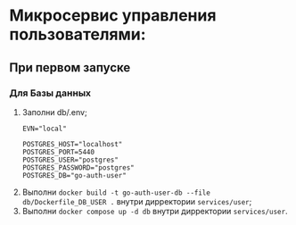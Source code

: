 # Микросервис управления пользователями:

## При первом запуске

### Для Базы данных
1. Заполни db/.env;
    ```
    EVN="local"

    POSTGRES_HOST="localhost"
    POSTGRES_PORT=5440
    POSTGRES_USER="postgres"
    POSTGRES_PASSWORD="postgres"
    POSTGRES_DB="go-auth-user"
    
    ``` 
2. Выполни `docker build -t go-auth-user-db --file db/Dockerfile_DB_USER .` внутри дирректории `services/user`;
3. Выполни `docker compose up -d db` внутри дирректории `services/user`.